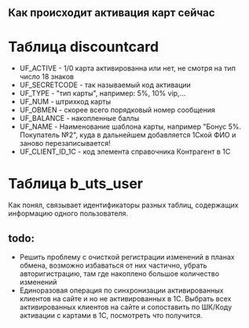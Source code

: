 
## Как происходит активация карт сейчас

# Таблица discountcard

- UF_ACTIVE - 1/0 карта активированна или нет, не смотря на тип число 18 знаков
- UF_SECRETCODE - так называемый код активации
- UF_TYPE - "тип карты", например: 5%, 10% vip,...
- UF_NUM - штрихкод карты
- UF_OBMEN - скорее всего порядковый номер сообщения
- UF_BALANCE - накопленные баллы
- UF_NAME - Наименование шаблона карты, например "Бонус 5%. Покупатель №2", куда в дальнейшем добавляется 1Ской ФИО и заново перезаписывается!
- UF_CLIENT_ID_1C - код элемента справочника Контрагент в 1С

# Таблица b_uts_user

Как понял, связывает идентификаторы разных таблиц, содержащих информацию одного пользователя.

## todo:

- Решить проблему с очисткой регистрации изменений в планах обмена, возможно избаваться от них частично, убрать авторигистрацию, там где накоплено большое количество изменений
- Единоразовая операция по синхронизации активированных клиентов на сайте и но не активированных в 1С. Выбрать всех активированных клиентов на сайте и сопоставить по ШК/Коду активации с картами в 1С, посмотреть что получится.

